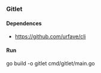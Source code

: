 ### Gitlet


#### Dependences
- https://github.com/urfave/cli

#### Run
go build -o gitlet cmd/gitlet/main.go
